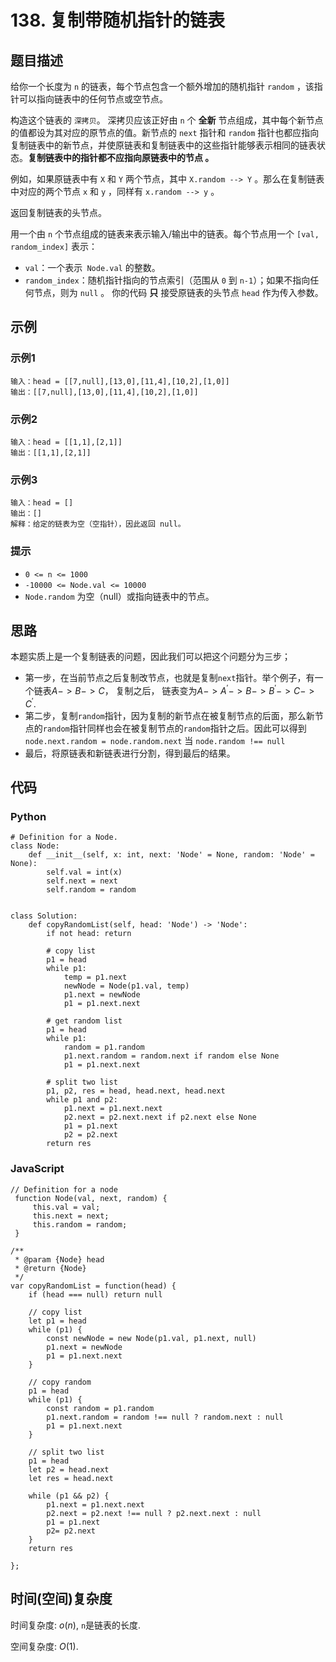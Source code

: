 # 138. 复制带随机指针的链表

## 题目描述
给你一个长度为 `n` 的链表，每个节点包含一个额外增加的随机指针 `random` ，该指针可以指向链表中的任何节点或空节点。

构造这个链表的 `深拷贝`。 深拷贝应该正好由 `n` 个 **全新** 节点组成，其中每个新节点的值都设为其对应的原节点的值。新节点的 `next` 指针和 `random` 指针也都应指向复制链表中的新节点，并使原链表和复制链表中的这些指针能够表示相同的链表状态。**复制链表中的指针都不应指向原链表中的节点 。**

例如，如果原链表中有 `X` 和 `Y` 两个节点，其中 `X.random --> Y` 。那么在复制链表中对应的两个节点 `x` 和 `y` ，同样有 `x.random --> y` 。

返回复制链表的头节点。

用一个由 `n` 个节点组成的链表来表示输入/输出中的链表。每个节点用一个 `[val, random_index]` 表示：

- `val`：一个表示` Node.val` 的整数。
- `random_index`：随机指针指向的节点索引（范围从 `0` 到 `n-1`）；如果不指向任何节点，则为 `null` 。
你的代码 **只** 接受原链表的头节点 `head` 作为传入参数。

## 示例
### 示例1
```
输入：head = [[7,null],[13,0],[11,4],[10,2],[1,0]]
输出：[[7,null],[13,0],[11,4],[10,2],[1,0]]
```
### 示例2
```
输入：head = [[1,1],[2,1]]
输出：[[1,1],[2,1]]
```
### 示例3
```
输入：head = []
输出：[]
解释：给定的链表为空（空指针），因此返回 null。
```

### 提示
- `0 <= n <= 1000`
- `-10000 <= Node.val <= 10000`
- `Node.random` 为空（null）或指向链表中的节点。


## 思路
本题实质上是一个复制链表的问题，因此我们可以把这个问题分为三步；

- 第一步，在当前节点之后复制改节点，也就是复制`next`指针。举个例子，有一个链表$A -> B -> C$， 复制之后， 链表变为$A -> A^{'} -> B -> B^{'} -> C -> C^{'}$.
- 第二步，复制`random`指针，因为复制的新节点在被复制节点的后面，那么新节点的`random`指针同样也会在被复制节点的`random`指针之后。因此可以得到`node.next.random = node.random.next` 当 `node.random !== null`
- 最后，将原链表和新链表进行分割，得到最后的结果。

## 代码
### Python
```
# Definition for a Node.
class Node:
    def __init__(self, x: int, next: 'Node' = None, random: 'Node' = None):
        self.val = int(x)
        self.next = next
        self.random = random


class Solution:
    def copyRandomList(self, head: 'Node') -> 'Node':
        if not head: return

        # copy list
        p1 = head
        while p1:
            temp = p1.next
            newNode = Node(p1.val, temp)
            p1.next = newNode
            p1 = p1.next.next

        # get random list
        p1 = head
        while p1:
            random = p1.random
            p1.next.random = random.next if random else None
            p1 = p1.next.next
        
        # split two list
        p1, p2, res = head, head.next, head.next
        while p1 and p2:
            p1.next = p1.next.next
            p2.next = p2.next.next if p2.next else None
            p1 = p1.next
            p2 = p2.next
        return res
```

### JavaScript
```
// Definition for a node
 function Node(val, next, random) {
     this.val = val;
     this.next = next;
     this.random = random;
 }
 
/**
 * @param {Node} head
 * @return {Node}
 */
var copyRandomList = function(head) {
    if (head === null) return null

    // copy list
    let p1 = head
    while (p1) {
        const newNode = new Node(p1.val, p1.next, null)
        p1.next = newNode
        p1 = p1.next.next
    }

    // copy random
    p1 = head
    while (p1) {
        const random = p1.random
        p1.next.random = random !== null ? random.next : null
        p1 = p1.next.next
    }

    // split two list
    p1 = head
    let p2 = head.next
    let res = head.next

    while (p1 && p2) {
        p1.next = p1.next.next
        p2.next = p2.next !== null ? p2.next.next : null
        p1 = p1.next
        p2= p2.next
    }
    return res

};
```

## 时间(空间)复杂度
时间复杂度: $o(n)$, `n`是链表的长度.

空间复杂度: $O(1)$.